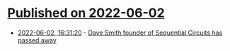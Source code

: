 # [Published on 2022-06-02](index.md)

* [2022-06-02, 16:31:20](https://news.ycombinator.com/item?id=31597015) - [Dave Smith founder of Sequential Circuits has passed away](https://www.gearnews.com/dave-smith-founder-of-sequential-circuits-has-passed-away/)
